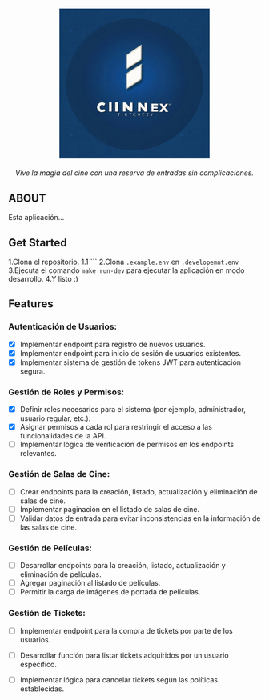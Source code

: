 <h3 align="center">
  <img src="assets/logo.jpg" width="300" alt="Logo"/><br/>
</h3>

<div align="center"><i>Vive la magia del cine con una reserva de entradas sin complicaciones.</i></div>

## ABOUT
Esta aplicación...

## Get Started
1.Clona el repositorio.
  1.1 ```
2.Clona `.example.env` en `.developemnt.env`
3.Ejecuta el comando `make run-dev` para ejecutar la aplicación en modo desarrollo.
4.Y listo :)

## Features 

### Autenticación de Usuarios:
- [x] Implementar endpoint para registro de nuevos usuarios.
- [x] Implementar endpoint para inicio de sesión de usuarios existentes.
- [X] Implementar sistema de gestión de tokens JWT para autenticación segura.

### Gestión de Roles y Permisos:
- [x] Definir roles necesarios para el sistema (por ejemplo, administrador, usuario regular, etc.).
- [x] Asignar permisos a cada rol para restringir el acceso a las funcionalidades de la API.
- [ ] Implementar lógica de verificación de permisos en los endpoints relevantes.

### Gestión de Salas de Cine:
- [ ] Crear endpoints para la creación, listado, actualización y eliminación de salas de cine.
- [ ] Implementar paginación en el listado de salas de cine.
- [ ] Validar datos de entrada para evitar inconsistencias en la información de las salas de cine.

### Gestión de Películas:
- [ ] Desarrollar endpoints para la creación, listado, actualización y eliminación de películas.
- [ ] Agregar paginación al listado de películas.
- [ ] Permitir la carga de imágenes de portada de películas.

### Gestión de Tickets:
- [ ] Implementar endpoint para la compra de tickets por parte de los usuarios.
- [ ] Desarrollar función para listar tickets adquiridos por un usuario específico.
- [ ] Implementar lógica para cancelar tickets según las políticas establecidas.

